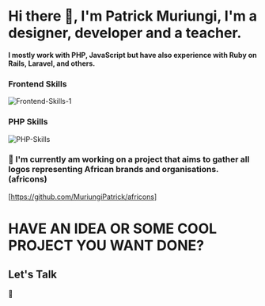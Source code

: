 # Hi there 👋, I'm Patrick Muriungi, I'm a designer, developer and a teacher. 


**I mostly work with PHP, JavaScript but have also experience with Ruby on Rails, Laravel, and others.**

### Frontend Skills

![Frontend-Skills-1](https://user-images.githubusercontent.com/11283502/91830597-a6997a80-ec4b-11ea-97d6-327700615135.png)

### PHP Skills

![PHP-Skills](https://user-images.githubusercontent.com/11283502/91830660-be70fe80-ec4b-11ea-973f-c783dfafb998.png)



### 🔭 I'm currently am working on a project that aims to gather all logos representing African brands and organisations.(africons)
[https://github.com/MuriungiPatrick/africons]

# HAVE AN IDEA OR SOME COOL PROJECT YOU WANT DONE?
  
## Let's Talk

💬
<!--
**MuriungiPatrick/MuriungiPatrick** is a ✨ _special_ ✨ repository because its `README.md` (this file) appears on your GitHub profile.

Here are some ideas to get you started:

- 🔭 I’m currently working on ...
- 🌱 I’m currently learning ...
- 👯 I’m looking to collaborate on ...
- 🤔 I’m looking for help with ...
- 💬 Ask me about ...
- 📫 How to reach me: ...
- 😄 Pronouns: ...
- ⚡ Fun fact: ...
-->
